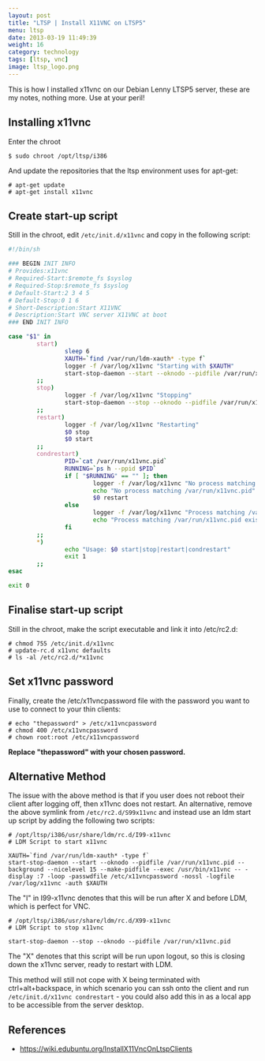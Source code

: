 ```yaml
---
layout: post
title: "LTSP | Install X11VNC on LTSP5"
menu: ltsp
date: 2013-03-19 11:49:39
weight: 16
category: technology
tags: [ltsp, vnc]
image: ltsp_logo.png
---
```


This is how I installed x11vnc on our Debian Lenny LTSP5 server, these are my notes, nothing more.  Use at your peril!

## Installing x11vnc

<!--more-->

Enter the chroot

    $ sudo chroot /opt/ltsp/i386

And update the repositories that the ltsp environment uses for apt-get:

    # apt-get update
    # apt-get install x11vnc

## Create start-up script

Still in the chroot, edit `/etc/init.d/x11vnc` and copy in the following script:

```sh
#!/bin/sh

### BEGIN INIT INFO
# Provides:x11vnc
# Required-Start:$remote_fs $syslog
# Required-Stop:$remote_fs $syslog
# Default-Start:2 3 4 5
# Default-Stop:0 1 6
# Short-Description:Start X11VNC
# Description:Start VNC server X11VNC at boot
### END INIT INFO

case "$1" in
        start) 
                sleep 6
                XAUTH=`find /var/run/ldm-xauth* -type f`
                logger -f /var/log/x11vnc "Starting with $XAUTH"
                start-stop-daemon --start --oknodo --pidfile /var/run/x11vnc.pid --background --nicelevel 15 --make-pidfile --exec /usr/bin/x11vnc -- -display :7 -loop -passwdfile /etc/x11vncpassword -nossl -logfile /var/log/x11vnc -auth $XAUTH
        ;;
        stop)  
                logger -f /var/log/x11vnc "Stopping"
                start-stop-daemon --stop --oknodo --pidfile /var/run/x11vnc.pid
        ;;
        restart)
                logger -f /var/log/x11vnc "Restarting"
                $0 stop
                $0 start
        ;;
        condrestart)
                PID=`cat /var/run/x11vnc.pid`
                RUNNING=`ps h --ppid $PID`
                if [ "$RUNNING" == "" ]; then
                        logger -f /var/log/x11vnc "No process matching /var/run/x11vnc.pid"
                        echo "No process matching /var/run/x11vnc.pid"
                        $0 restart
                else   
                        logger -f /var/log/x11vnc "Process matching /var/run/x11vnc.pid exists"
                        echo "Process matching /var/run/x11vnc.pid exists - no action taken"
                fi
        ;;
        *)
                echo "Usage: $0 start|stop|restart|condrestart"
                exit 1
        ;;
esac

exit 0
```

## Finalise start-up script

Still in the chroot, make the script executable and link it into /etc/rc2.d:

    # chmod 755 /etc/init.d/x11vnc
    # update-rc.d x11vnc defaults
    # ls -al /etc/rc2.d/*x11vnc

## Set x11vnc password

Finally, create the /etc/x11vncpassword file with the password you want to use to connect to your thin clients:

    # echo "thepassword" > /etc/x11vncpassword
    # chmod 400 /etc/x11vncpassword
    # chown root:root /etc/x11vncpassword

**Replace "thepassword" with your chosen password.**

## Alternative Method

The issue with the above method is that if you user does not reboot their client after logging off, then x11vnc does not restart.  An alternative, remove the above symlink from `/etc/rc2.d/S99x11vnc` and instead use an ldm start up script by adding the following two scripts:

    # /opt/ltsp/i386/usr/share/ldm/rc.d/I99-x11vnc
    # LDM Script to start x11vnc

    XAUTH=`find /var/run/ldm-xauth* -type f`
    start-stop-daemon --start --oknodo --pidfile /var/run/x11vnc.pid --background --nicelevel 15 --make-pidfile --exec /usr/bin/x11vnc -- -display :7 -loop -passwdfile /etc/x11vncpassword -nossl -logfile /var/log/x11vnc -auth $XAUTH

The "I" in I99-x11vnc denotes that this will be run after X and before LDM, which is perfect for VNC.

    # /opt/ltsp/i386/usr/share/ldm/rc.d/X99-x11vnc
    # LDM Script to stop x11vnc

    start-stop-daemon --stop --oknodo --pidfile /var/run/x11vnc.pid

The "X" denotes that this script will be run upon logout, so this is closing down the x11vnc server, ready to restart with LDM.

This method will still not cope with X being terminated with ctrl+alt+backspace, in which scenario you can ssh onto the client and run `/etc/init.d/x11vnc condrestart` - you could also add this in as a local app to be accessible from the server desktop.

## References

   * https://wiki.edubuntu.org/InstallX11VncOnLtspClients

